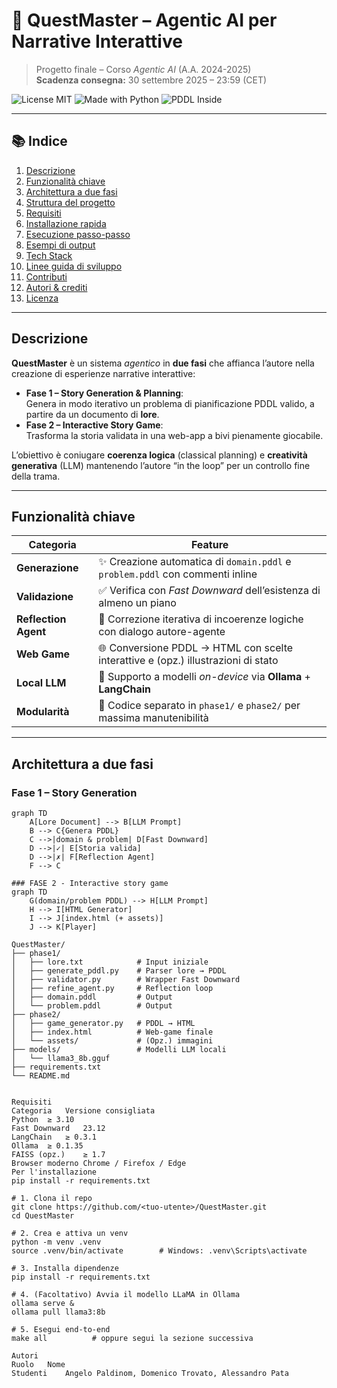 # 🧠 **QuestMaster** – Agentic AI per Narrative Interattive  
> Progetto finale – Corso *Agentic AI* (A.A. 2024-2025)  
> **Scadenza consegna:** 30 settembre 2025 – 23:59 (CET)

![License MIT](https://img.shields.io/badge/license-MIT-green.svg)
![Made with Python](https://img.shields.io/badge/Made%20with-Python-3776AB?logo=python&logoColor=white)
![PDDL Inside](https://img.shields.io/badge/PDDL-powered-blueviolet)

---

## 📚 Indice

1. [Descrizione](#descrizione)
2. [Funzionalità chiave](#funzionalità-chiave)
3. [Architettura a due fasi](#architettura-a-due-fasi)
4. [Struttura del progetto](#struttura-del-progetto)
5. [Requisiti](#requisiti)
6. [Installazione rapida](#installazione-rapida)
7. [Esecuzione passo-passo](#esecuzione-passo-passo)
8. [Esempi di output](#esempi-di-output)
9. [Tech Stack](#tech-stack)
10. [Linee guida di sviluppo](#linee-guida-di-sviluppo)
11. [Contributi](#contributi)
12. [Autori & crediti](#autori--crediti)
13. [Licenza](#licenza)

---

## Descrizione

**QuestMaster** è un sistema *agentico* in **due fasi** che affianca l’autore nella creazione di esperienze narrative interattive:

* **Fase 1 – Story Generation & Planning**:  
  Genera in modo iterativo un problema di pianificazione PDDL valido, a partire da un documento di **lore**.
* **Fase 2 – Interactive Story Game**:  
  Trasforma la storia validata in una web-app a bivi pienamente giocabile.

L’obiettivo è coniugare **coerenza logica** (classical planning) e **creatività generativa** (LLM) mantenendo l’autore “in the loop” per un controllo fine della trama.

---

## Funzionalità chiave

| Categoria | Feature |
|-----------|---------|
| **Generazione** | ✨ Creazione automatica di `domain.pddl` e `problem.pddl` con commenti inline |
| **Validazione** | ✅ Verifica con *Fast Downward* dell’esistenza di almeno un piano |
| **Reflection Agent** | 🔁 Correzione iterativa di incoerenze logiche con dialogo autore-agente |
| **Web Game** | 🌐 Conversione PDDL → HTML con scelte interattive e (opz.) illustrazioni di stato |
| **Local LLM** | 🤖 Supporto a modelli *on-device* via **Ollama** + **LangChain** |
| **Modularità** | 🧩 Codice separato in `phase1/` e `phase2/` per massima manutenibilità |

---

## Architettura a due fasi

### Fase 1 – Story Generation

```mermaid
graph TD
    A[Lore Document] --> B[LLM Prompt]
    B --> C{Genera PDDL}
    C -->|domain & problem| D[Fast Downward]
    D -->|✓| E[Storia valida]
    D -->|✗| F[Reflection Agent]
    F --> C

### FASE 2 - Interactive story game
graph TD
    G(domain/problem PDDL) --> H[LLM Prompt]
    H --> I[HTML Generator]
    I --> J[index.html (+ assets)]
    J --> K[Player]

QuestMaster/
├── phase1/
│   ├── lore.txt            # Input iniziale
│   ├── generate_pddl.py    # Parser lore → PDDL
│   ├── validator.py        # Wrapper Fast Downward
│   ├── refine_agent.py     # Reflection loop
│   ├── domain.pddl         # Output
│   └── problem.pddl        # Output
├── phase2/
│   ├── game_generator.py   # PDDL → HTML
│   ├── index.html          # Web-game finale
│   └── assets/             # (Opz.) immagini
├── models/                 # Modelli LLM locali
│   └── llama3_8b.gguf
├── requirements.txt
└── README.md


Requisiti
Categoria	Versione consigliata
Python	≥ 3.10
Fast Downward	23.12
LangChain	≥ 0.3.1
Ollama	≥ 0.1.35
FAISS (opz.)	≥ 1.7
Browser moderno	Chrome / Firefox / Edge
Per l'installazione
pip install -r requirements.txt

# 1. Clona il repo
git clone https://github.com/<tuo-utente>/QuestMaster.git
cd QuestMaster

# 2. Crea e attiva un venv
python -m venv .venv
source .venv/bin/activate        # Windows: .venv\Scripts\activate

# 3. Installa dipendenze
pip install -r requirements.txt

# 4. (Facoltativo) Avvia il modello LLaMA in Ollama
ollama serve &
ollama pull llama3:8b

# 5. Esegui end-to-end
make all          # oppure segui la sezione successiva

Autori 
Ruolo	Nome
Studenti	Angelo Paldinom, Domenico Trovato, Alessandro Pata



